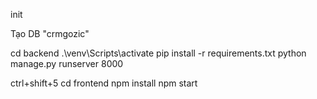 init

Tạo DB "crmgozic"

cd backend
.\venv\Scripts\activate
pip install -r requirements.txt
python manage.py runserver 8000

ctrl+shift+5
cd frontend
npm install
npm start